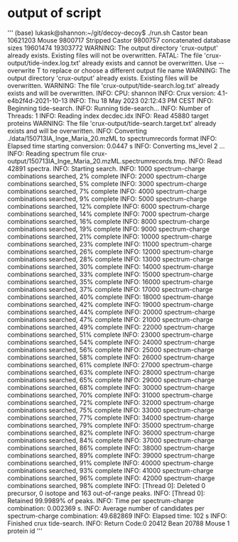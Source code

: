 # output of script
'''
(base) lukask@shannon:~/git/decoy-decoy$ ./run.sh
Castor bean
10621203
Mouse
9800717
Stripped Castor
9800757
concatenated database sizes
19601474
19303772
WARNING: The output directory 'crux-output' already exists.
Existing files will not be overwritten.
FATAL: The file 'crux-output/tide-index.log.txt' already exists and cannot be overwritten. Use --overwrite T to replace or choose a different output file name
WARNING: The output directory 'crux-output' already exists.
Existing files will be overwritten.
WARNING: The file 'crux-output/tide-search.log.txt' already exists and will be overwritten.
INFO: CPU: shannon
INFO: Crux version: 4.1-e4b2f4d-2021-10-13
INFO: Thu 18 May 2023 02:12:43 PM CEST
INFO: Beginning tide-search.
INFO: Running tide-search...
INFO: Number of Threads: 1
INFO: Reading index decdec.idx
INFO: Read 45880 target proteins
WARNING: The file 'crux-output/tide-search.target.txt' already exists and will be overwritten.
INFO: Converting ./data/150713IA_Inge_Maria_20.mzML to spectrumrecords format
INFO: Elapsed time starting conversion: 0.0447 s
INFO: Converting ms_level 2 ... 
INFO: Reading spectrum file crux-output/150713IA_Inge_Maria_20.mzML.spectrumrecords.tmp.
INFO: Read 42891 spectra.
INFO: Starting search.
INFO: 1000 spectrum-charge combinations searched, 2% complete
INFO: 2000 spectrum-charge combinations searched, 5% complete
INFO: 3000 spectrum-charge combinations searched, 7% complete
INFO: 4000 spectrum-charge combinations searched, 9% complete
INFO: 5000 spectrum-charge combinations searched, 12% complete
INFO: 6000 spectrum-charge combinations searched, 14% complete
INFO: 7000 spectrum-charge combinations searched, 16% complete
INFO: 8000 spectrum-charge combinations searched, 19% complete
INFO: 9000 spectrum-charge combinations searched, 21% complete
INFO: 10000 spectrum-charge combinations searched, 23% complete
INFO: 11000 spectrum-charge combinations searched, 26% complete
INFO: 12000 spectrum-charge combinations searched, 28% complete
INFO: 13000 spectrum-charge combinations searched, 30% complete
INFO: 14000 spectrum-charge combinations searched, 33% complete
INFO: 15000 spectrum-charge combinations searched, 35% complete
INFO: 16000 spectrum-charge combinations searched, 37% complete
INFO: 17000 spectrum-charge combinations searched, 40% complete
INFO: 18000 spectrum-charge combinations searched, 42% complete
INFO: 19000 spectrum-charge combinations searched, 44% complete
INFO: 20000 spectrum-charge combinations searched, 47% complete
INFO: 21000 spectrum-charge combinations searched, 49% complete
INFO: 22000 spectrum-charge combinations searched, 51% complete
INFO: 23000 spectrum-charge combinations searched, 54% complete
INFO: 24000 spectrum-charge combinations searched, 56% complete
INFO: 25000 spectrum-charge combinations searched, 58% complete
INFO: 26000 spectrum-charge combinations searched, 61% complete
INFO: 27000 spectrum-charge combinations searched, 63% complete
INFO: 28000 spectrum-charge combinations searched, 65% complete
INFO: 29000 spectrum-charge combinations searched, 68% complete
INFO: 30000 spectrum-charge combinations searched, 70% complete
INFO: 31000 spectrum-charge combinations searched, 72% complete
INFO: 32000 spectrum-charge combinations searched, 75% complete
INFO: 33000 spectrum-charge combinations searched, 77% complete
INFO: 34000 spectrum-charge combinations searched, 79% complete
INFO: 35000 spectrum-charge combinations searched, 82% complete
INFO: 36000 spectrum-charge combinations searched, 84% complete
INFO: 37000 spectrum-charge combinations searched, 86% complete
INFO: 38000 spectrum-charge combinations searched, 89% complete
INFO: 39000 spectrum-charge combinations searched, 91% complete
INFO: 40000 spectrum-charge combinations searched, 93% complete
INFO: 41000 spectrum-charge combinations searched, 96% complete
INFO: 42000 spectrum-charge combinations searched, 98% complete
INFO: [Thread 0]: Deleted 0 precursor, 0 isotope and 163 out-of-range peaks.
INFO: [Thread 0]: Retained 99.9989% of peaks.
INFO: Time per spectrum-charge combination: 0.002369 s.
INFO: Average number of candidates per spectrum-charge combination: 49.682869 
INFO: Elapsed time: 102 s
INFO: Finished crux tide-search.
INFO: Return Code:0
  20412 Bean
  20788 Mouse
      1 protein id
'''